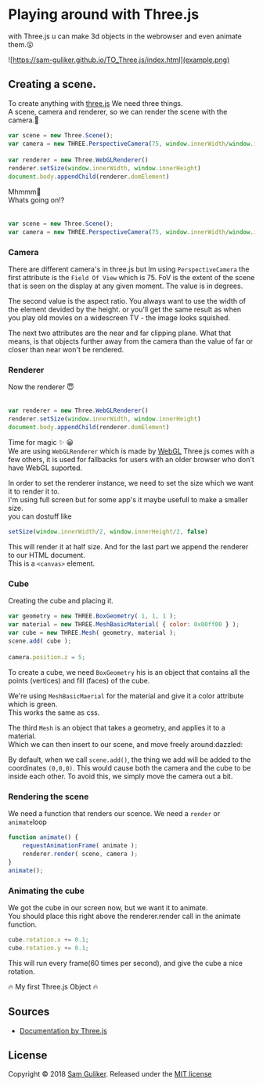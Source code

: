 # Playing around with Three.js
with Three.js u can make 3d objects in the webrowser and even animate them.:open_mouth:  

![https://sam-guliker.github.io/TO_Three.js/index.html](example.png)

## Creating a scene.
To create anything with [three.js](https://threejs.org/) We need three things.  
A scene, camera and renderer, so we can render the scene with the camera.:eyes:

```Javascript
var scene = new Three.Scene();
var camera = new THREE.PerspectiveCamera(75, window.innerWidth/window.innerHeight, 0.1, 1000)

var renderer = new Three.WebGLRenderer()
renderer.setSize(window.innerWidth, window.innerHeight)
document.body.appendChild(renderer.domElement)
```

Mhmmm:thinking:  
Whats going on!?  

```Javascript

var scene = new Three.Scene();
var camera = new THREE.PerspectiveCamera(75, window.innerWidth/window.innerHeight, 0.1, 1000)

```
### Camera
There are different camera's in three.js but Im using `PerspectiveCamera`
the first attribute is the `Field Of View` which is 75.  FoV is the extent of the scene that is seen on the   display at any given moment. The value is in degrees.

The second value is the aspect ratio. You always want to use the width  of the element devided by the height.
or you'll get the  same result as when you play old movies on a widescreen TV  - the image looks squished.

The next two attributes are the near and far clipping plane.  What that means, is that objects further away from the camera than  the value of far or closer than near won't be rendered.  


### Renderer
Now the renderer :innocent:  
```Javascript

var renderer = new Three.WebGLRenderer()
renderer.setSize(window.innerWidth, window.innerHeight)
document.body.appendChild(renderer.domElement)

```
Time for magic :sparkles: :grinning:  
We are using `WebGLRenderer` which is made by [WebGL](https://get.webgl.org/)  Three.js comes with a few others, it is used for fallbacks  for users with an older browser who don't have WebGL suported.  

In order to set the renderer instance, we need to set the size which we want it to render it to.  
I'm using full screen but for some app's it maybe usefull to make a smaller size.  
you can dostuff like 
```Javascript 
setSize(window.innerWidth/2, window.innerHeight/2, false)
```  
This will render it at half size.
And for the last part we append the renderer to our HTML document.  
This is a `<canvas>` element.  

### Cube
Creating the cube and placing it.
```Javascript 
var geometry = new THREE.BoxGeometry( 1, 1, 1 );
var material = new THREE.MeshBasicMaterial( { color: 0x00ff00 } );
var cube = new THREE.Mesh( geometry, material );
scene.add( cube );

camera.position.z = 5;
```
To create a cube, we need `BoxGeometry` his is an object that  contains all the points (vertices) and fill (faces) of the cube.  

We're using `MeshBasicMaerial` for the material and give it a color attribute which is green.  
This works the same as css.  

The third `Mesh` is an object that takes a geometry, and applies it  to a material.  
Which we can then insert to our scene, and move freely around:dazzled:

By default, when we call `scene.add()`, the thing we add will be  added to the coordinates `(0,0,0)`. This would cause both the camera  and the cube to be inside each other. To avoid this, we simply  move the camera out a bit.

### Rendering the scene
We need a function that renders our scence. We need a `render` or `animate`loop  
```Javascript
function animate() {
	requestAnimationFrame( animate );
	renderer.render( scene, camera );
}
animate();
```

### Animating the cube
We got the cube in our screen now, but we want  it to animate.  
You should place this right above the renderer.render call in the animate function.
```Javascript 
cube.rotation.x += 0.1;
cube.rotation.y += 0.1;
```
This will run every frame(60 times per second), and give the cube a nice rotation.

:fire: My first Three.js Object :fire:

## Sources
* [Documentation by Three.js](https://threejs.org/docs/index.html#manual/introduction/Creating-a-scene)

## License
Copyright © 2018 [Sam Guliker](https://github.com/Sam-Guliker). Released under the [MIT license](https://opensource.org/licenses/MIT)